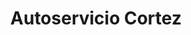 ---
title: "Autoservicio Cortez"
url: /san-salvador/autoservicio-cortez/
shop: reparación de automóviles
---